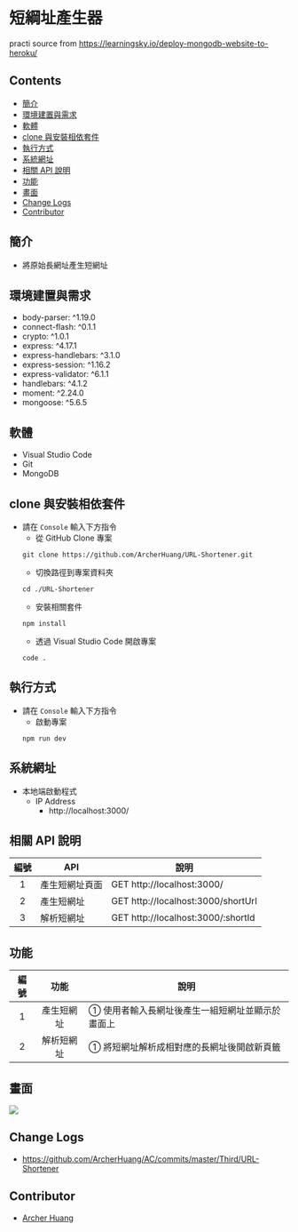 # 短綱址產生器

practi source from https://learningsky.io/deploy-mongodb-website-to-heroku/

## Contents
- [簡介](#簡介)
- [環境建置與需求](#環境建置與需求)
- [軟體](#軟體)
- [clone 與安裝相依套件](#clone-與安裝相依套件)
- [執行方式](#執行方式)
- [系統網址](#系統網址)
- [相關 API 說明](#相關-api-說明)
- [功能](#功能)
- [畫面](#畫面)
- [Change Logs](#change-logs)
- [Contributor](#contributor)

## 簡介
* 將原始長網址產生短網址

## 環境建置與需求
* body-parser: ^1.19.0
* connect-flash: ^0.1.1
* crypto: ^1.0.1
* express: ^4.17.1
* express-handlebars: ^3.1.0
* express-session: ^1.16.2
* express-validator: ^6.1.1
* handlebars: ^4.1.2
* moment: ^2.24.0
* mongoose: ^5.6.5

## 軟體
* Visual Studio Code
* Git
* MongoDB

## clone 與安裝相依套件
* 請在 `Console` 輸入下方指令
  * 從 GitHub Clone 專案
  ```
  git clone https://github.com/ArcherHuang/URL-Shortener.git
  ```
  * 切換路徑到專案資料夾
  ```
  cd ./URL-Shortener
  ``` 
  * 安裝相關套件
  ``` 
  npm install
  ``` 
  * 透過 Visual Studio Code 開啟專案
  ``` 
  code .
  ``` 

## 執行方式
* 請在 `Console` 輸入下方指令
  * 啟動專案
  ```
  npm run dev
  ```

## 系統網址

* 本地端啟動程式
  * IP Address
    * http://localhost:3000/

## 相關 API 說明

| 編號 | API | 說明  |
|:---:|---|---|
| 1 | 產生短網址頁面 | GET http://localhost:3000/ |
| 2 | 產生短網址 | GET http://localhost:3000/shortUrl |
| 3 | 解析短網址 | GET http://localhost:3000/:shortId |

## 功能

| 編號 | 功能 | 說明  |
|:---:|:---:|---|
| 1 | 產生短網址 | ① 使用者輸入長網址後產生一組短網址並顯示於畫面上 |
| 2 | 解析短網址 | ① 將短網址解析成相對應的長網址後開啟新頁籤 |

## 畫面

![](https://oranwind.s3.amazonaws.com/2019/Jul/_____2019_07_23___8_27_02-1563842054438.png)

## Change Logs

* https://github.com/ArcherHuang/AC/commits/master/Third/URL-Shortener

## Contributor
* [Archer Huang](https://github.com/archerhuang)
